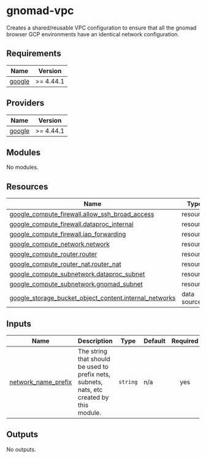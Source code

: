 # gnomad-vpc

Creates a shared/reusable VPC configuration to ensure that all the gnomad browser GCP environments have an identical network configuration.

<!-- BEGIN_TF_DOCS -->
## Requirements

| Name                                                             | Version   |
| ---------------------------------------------------------------- | --------- |
| <a name="requirement_google"></a> [google](#requirement\_google) | >= 4.44.1 |

## Providers

| Name                                                       | Version   |
| ---------------------------------------------------------- | --------- |
| <a name="provider_google"></a> [google](#provider\_google) | >= 4.44.1 |

## Modules

No modules.

## Resources

| Name                                                                                                                                                                      | Type        |
| ------------------------------------------------------------------------------------------------------------------------------------------------------------------------- | ----------- |
| [google_compute_firewall.allow_ssh_broad_access](https://registry.terraform.io/providers/hashicorp/google/latest/docs/resources/compute_firewall)                         | resource    |
| [google_compute_firewall.dataproc_internal](https://registry.terraform.io/providers/hashicorp/google/latest/docs/resources/compute_firewall)                              | resource    |
| [google_compute_firewall.iap_forwarding](https://registry.terraform.io/providers/hashicorp/google/latest/docs/resources/compute_firewall)                                 | resource    |
| [google_compute_network.network](https://registry.terraform.io/providers/hashicorp/google/latest/docs/resources/compute_network)                                          | resource    |
| [google_compute_router.router](https://registry.terraform.io/providers/hashicorp/google/latest/docs/resources/compute_router)                                             | resource    |
| [google_compute_router_nat.router_nat](https://registry.terraform.io/providers/hashicorp/google/latest/docs/resources/compute_router_nat)                                 | resource    |
| [google_compute_subnetwork.dataproc_subnet](https://registry.terraform.io/providers/hashicorp/google/latest/docs/resources/compute_subnetwork)                            | resource    |
| [google_compute_subnetwork.gnomad_subnet](https://registry.terraform.io/providers/hashicorp/google/latest/docs/resources/compute_subnetwork)                              | resource    |
| [google_storage_bucket_object_content.internal_networks](https://registry.terraform.io/providers/hashicorp/google/latest/docs/data-sources/storage_bucket_object_content) | data source |

## Inputs

| Name                                                                                            | Description                                                                               | Type     | Default | Required |
| ----------------------------------------------------------------------------------------------- | ----------------------------------------------------------------------------------------- | -------- | ------- | :------: |
| <a name="input_network_name_prefix"></a> [network\_name\_prefix](#input\_network\_name\_prefix) | The string that should be used to prefix nets, subnets, nats, etc created by this module. | `string` | n/a     |   yes    |

## Outputs

No outputs.
<!-- END_TF_DOCS -->
